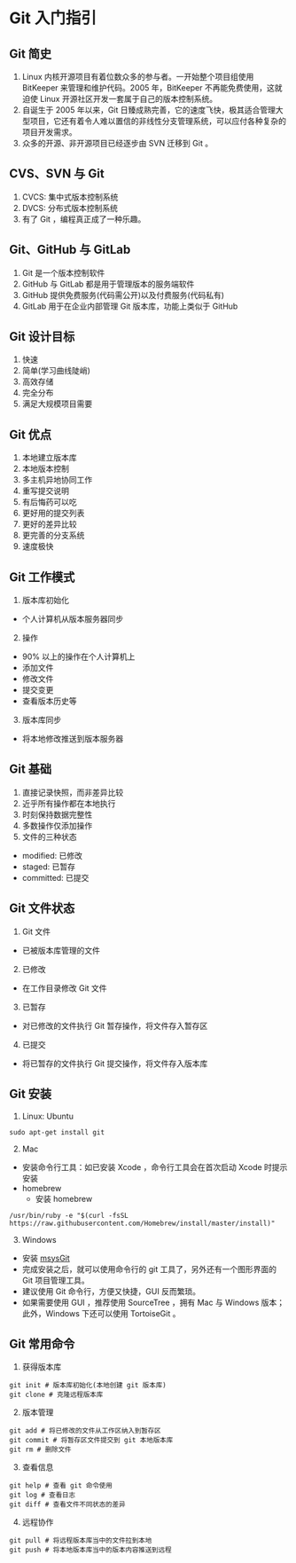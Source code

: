 # Git 入门指引
## Git 简史
1. Linux 内核开源项目有着位数众多的参与者。一开始整个项目组使用 BitKeeper 来管理和维护代码。2005 年，BitKeeper 不再能免费使用，这就迫使 Linux 开源社区开发一套属于自己的版本控制系统。
2. 自诞生于 2005 年以来，Git 日臻成熟完善，它的速度飞快，极其适合管理大型项目，它还有着令人难以置信的非线性分支管理系统，可以应付各种复杂的项目开发需求。
3. 众多的开源、非开源项目已经逐步由 SVN 迁移到 Git 。

## CVS、SVN 与 Git
1. CVCS: 集中式版本控制系统
2. DVCS: 分布式版本控制系统
3. 有了 Git ，编程真正成了一种乐趣。

## Git、GitHub 与 GitLab
1. Git 是一个版本控制软件
2. GitHub 与 GitLab 都是用于管理版本的服务端软件
3. GitHub 提供免费服务(代码需公开)以及付费服务(代码私有)
4. GitLab 用于在企业内部管理 Git 版本库，功能上类似于 GitHub

## Git 设计目标
1. 快速
2. 简单(学习曲线陡峭)
3. 高效存储
4. 完全分布
5. 满足大规模项目需要

## Git 优点
1. 本地建立版本库
2. 本地版本控制
3. 多主机异地协同工作
4. 重写提交说明
5. 有后悔药可以吃
6. 更好用的提交列表
7. 更好的差异比较
8. 更完善的分支系统
9. 速度极快

## Git 工作模式
1. 版本库初始化
  - 个人计算机从版本服务器同步

2. 操作
  - 90% 以上的操作在个人计算机上
  - 添加文件
  - 修改文件
  - 提交变更
  - 查看版本历史等

3. 版本库同步
  - 将本地修改推送到版本服务器

## Git 基础
1. 直接记录快照，而非差异比较
2. 近乎所有操作都在本地执行
3. 时刻保持数据完整性
4. 多数操作仅添加操作
5. 文件的三种状态
  - modified: 已修改
  - staged: 已暂存
  - committed: 已提交

## Git 文件状态
1. Git 文件
  - 已被版本库管理的文件

2. 已修改
  - 在工作目录修改 Git 文件

3. 已暂存
  - 对已修改的文件执行 Git 暂存操作，将文件存入暂存区

4. 已提交
  - 将已暂存的文件执行 Git 提交操作，将文件存入版本库

## Git 安装
1. Linux: Ubuntu
```
sudo apt-get install git
```
2. Mac
  - 安装命令行工具：如已安装 Xcode ，命令行工具会在首次启动 Xcode 时提示安装
  - homebrew
    - 安装 homebrew
```
/usr/bin/ruby -e "$(curl -fsSL https://raw.githubusercontent.com/Homebrew/install/master/install)"
```
3. Windows
  - 安装 [msysGit](!http://code.google.com/p/msysgit)
  - 完成安装之后，就可以使用命令行的 git 工具了，另外还有一个图形界面的 Git 项目管理工具。
  - 建议使用 Git 命令行，方便又快捷，GUI 反而繁琐。
  - 如果需要使用 GUI ，推荐使用 SourceTree ，拥有 Mac 与 Windows 版本；此外，Windows 下还可以使用 TortoiseGit 。

## Git 常用命令
1. 获得版本库
```
git init # 版本库初始化(本地创建 git 版本库)
git clone # 克隆远程版本库
```
2. 版本管理
```
git add # 将已修改的文件从工作区纳入到暂存区
git commit # 将暂存区文件提交到 git 本地版本库
git rm # 删除文件
```
3. 查看信息
```
git help # 查看 git 命令使用
git log # 查看日志
git diff # 查看文件不同状态的差异
```
4. 远程协作
```
git pull # 将远程版本库当中的文件拉到本地
git push # 将本地版本库当中的版本内容推送到远程
```
